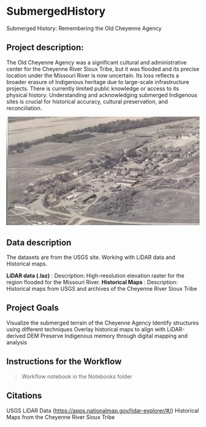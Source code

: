 # SubmergedHistory
Submerged History: Remembering the Old Cheyenne Agency

## Project description: 
The Old Cheyenne Agency was a significant cultural and administrative center for the Cheyenne River Sioux Tribe, 
but it was flooded and its precise location under the Missouri River is now uncertain. Its loss reflects a broader 
erasure of Indigenous heritage due to large-scale infrastructure projects. There is currently limited public knowledge 
or access to its physical history. Understanding and acknowledging submerged Indigenous sites is crucial for historical accuracy, 
cultural preservation, and reconciliation.

![Alt text](OldMaps/oldagncy.png)

## Data description
The datasets are from the USGS site. 
Working with LiDAR data and Historical maps. 

**LiDAR data (.laz)** : 
Description: High-resolution elevation raster for the region flooded for the Missouri River.
**Historical Maps** : 
Description: Historical maps from USGS and archives of the Cheyenne River Sioux Tribe

## Project Goals
Visualize the submerged terrain of the Cheyenne Agency 
Identify structures using different techniques
Overlay historical maps to align with LiDAR-derived DEM 
Preserve Indigenous memory through digital mapping and analysis

## Instructions for the Workflow
> Workflow notebook in the Notebooks folder


## Citations
USGS LiDAR Data (https://apps.nationalmap.gov/lidar-explorer/#/)
Historical Maps from the Cheyenne River Sioux Tribe
